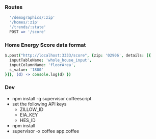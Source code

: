 
### Routes

```coffeescript
  '/demographics/:zip'
  '/homes/:zip'
  '/trends/:state'
  POST => '/score'
```

### Home Energy Score data format
```coffeescript
$.post("http://localhost:3333/score", {zip: '02906', details: [{
  inputTableName: 'whole_house_input',
  inputColumnName: 'floorArea',
  s_value: '1800'
}]}, (d) -> console.log(d) })
```
### Dev

* npm install -g supervisor coffeescript
* set the following API keys
  * ZILLOW_ID
  * EIA_KEY
  * HES_ID
* npm install
* supervisor -x coffee app.coffee
